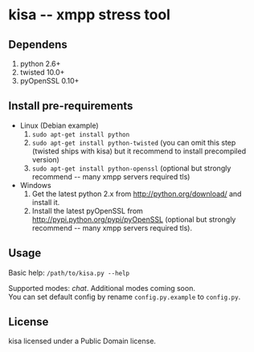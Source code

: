# kisa -- xmpp stress tool

## Dependens

1. python 2.6+
2. twisted 10.0+
3. pyOpenSSL 0.10+

## Install pre-requirements

* Linux (Debian example)
    1. `sudo apt-get install python`
    2. `sudo apt-get install python-twisted` (you can omit this step (twisted ships with kisa) but it recommend to install precompiled version)
    3. `sudo apt-get install python-openssl` (optional but strongly recommend -- many xmpp servers required tls)
* Windows
    1. Get the latest python 2.x from http://python.org/download/ and install it.
    2. Install the latest pyOpenSSL from http://pypi.python.org/pypi/pyOpenSSL (optional but strongly recommend -- many xmpp servers required tls).

## Usage

Basic help:
`/path/to/kisa.py --help`

Supported modes: *chat*. Additional modes coming soon.  
You can set default config by rename `config.py.example` to `config.py`.

## License

kisa licensed under a Public Domain license.

